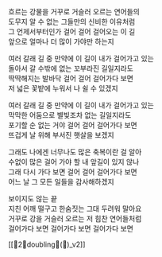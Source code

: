 흐르는 강물을 거꾸로 거슬러 오르는 연어들의  
도무지 알 수 없는 그들만의 신비한 이유처럼  
그 언제서부터인가 걸어 걸어 걸어오는 이 길  
앞으로 얼마나 더 많이 가야만 하는지  
  
여러 갈래 길 중 만약에 이 길이 내가 걸어가고 있는  
돌아서 갈 수밖에 없는 꼬부라진 길일지라도  
딱딱해지는 발바닥 걸어 걸어 걸어가다 보면  
저 넓은 꽃밭에 누워서 나 쉴 수 있겠지  
  
여러 갈래 길 중 만약에 이 길이 내가 걸어가고 있는  
막막한 어둠으로 별빛조차 없는 길일지라도  
포기할 순 없는 거야 걸어 걸어 걸어가다 보면  
뜨겁게 날 위해 부서진 햇살을 보겠지  
  
그래도 나에겐 너무나도 많은 축복이란 걸 알아  
수없이 많은 걸어 가야 할 내 앞길이 있지 않나  
그래 다시 가다 보면 걸어 걸어 걸어가다 보면  
어느 날 그 모든 일들을 감사해하겠지  
  
보이지도 않는 끝  
지친 어깨 떨구고 한숨짓는 그대 두려워 말아요  
거꾸로 강을 거슬러 오르는 저 힘찬 연어들처럼  
걸어가다 보면 걸어가다 보면 걸어가다 보면

[[🌱2🌲doubling🧬(📝)_v2]]